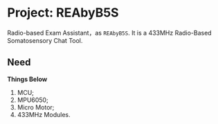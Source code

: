 # Project: REAbyB5S

Radio-based Exam Assistant，as `REAbyB5S`. It is a 433MHz Radio-Based Somatosensory Chat Tool.

## Need

**Things Below**

1. MCU;
2. MPU6050;
3. Micro Motor;
4. 433MHz Modules.
